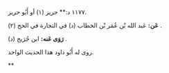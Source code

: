 ١١٧٧ د:** حريز (١) أو أَبُو حريز.

**عَن:** عَبد الله بْن عُمَر بْن الخطاب (د) في التجارة في الحج (٢) .

**رَوَى عَنه:** ابن جُرَيج (د) .

روى له أَبُو داود هذا الحديث الواحد.

**